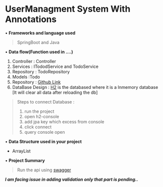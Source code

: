 # **UserManagment System With Annotations**

• **Frameworks and language used**
> SpringBoot and Java

• **Data flow(Function used in ....)**
1. Controller : Controller
2. Services : ITododService and TodoService
3. Repository : TodoRepository
3. Models :Todo
4. Repository : [Github Link](https://github.com/DilshaUdayanP/SpringBoot/tree/main/Assignments/UserManagment)
5. DataBase Design : [H2](http://localhost:8080/h2-console) is the databased where it is a Inmemory database [It will clear all data after reloading the db]
>Steps to connect Database :
> 1. run the project
> 2. open h2-console
> 3. add jpa key which excess from console 
> 4. click connect
> 5. query console open

• **Data Structure used in your project**
- ArrayList

• **Project Summary**
> Run the api using [swagger](http://localhost:8080/swagger-ui/index.html)

**_I am facing issue in adding validation only that part is pending.._**